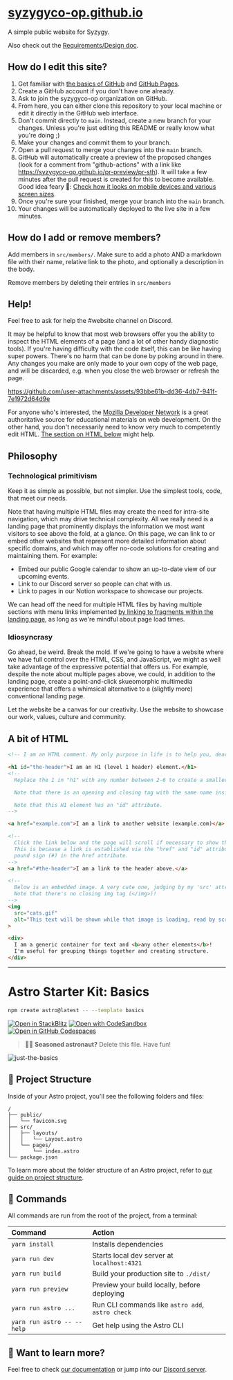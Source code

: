 <h1><a href="https://syzygyco-op.github.io">syzygyco-op.github.io</a></h1>

A simple public website for Syzygy.



Also check out the [Requirements/Design doc](https://docs.google.com/document/d/1SrBFR4WLUi_WnOKULPDLxn6hugp6PHzSxQQ-rajLfVw).

## How do I edit this site?

1. Get familiar with [the basics of GitHub](https://guides.github.com/activities/hello-world/) and [GitHub Pages](https://pages.github.com/).
1. Create a GitHub account if you don't have one already.
1. Ask to join the syzygyco-op organization on GitHub.
1. From here, you can either clone this repository to your local machine or edit it directly in the GitHub web interface.
1. Don't commit directly to `main`. Instead, create a new branch for your changes. Unless you're just editing this README or really know what you're doing ;)
1. Make your changes and commit them to your branch.
1. Open a pull request to merge your changes into the `main` branch.
1. GitHub will automatically create a preview of the proposed changes (look for a comment from "github-actions" with a link like <https://syzygyco-op.github.io/pr-preview/pr-sth>). It will take a few minutes after the pull request is created for this to become available. Good idea feary 🧚: [Check how it looks on mobile devices and various screen sizes](https://developer.chrome.com/docs/devtools/device-mode/).
1. Once you're sure your finished, merge your branch into the `main` branch.
1. Your changes will be automatically deployed to the live site in a few minutes.

## How do I add or remove members?

Add members in `src/members/`. Make sure to add a photo AND a markdown file with their name, relative link to the photo, and optionally a description in the body.

Remove members by deleting their entries in `src/members`

## Help!

Feel free to ask for help the #website channel on Discord.

It may be helpful to know that most web browsers offer you the ability to inspect the HTML elements of a page (and a lot of other handy diagnostic tools). If you're having difficulty with the code itself, this can be like having super powers. There's no harm that can be done by poking around in there. Any changes you make are only made to your own copy of the web page, and will be discarded, e.g. when you close the web browser or refresh the page.

https://github.com/user-attachments/assets/93bbe61b-dd36-4db7-941f-7e1972d64d9e

For anyone who's interested, the [Mozilla Developer Network](https://developer.mozilla.org/en-US/) is a great authoritative source for educational materials on web development. On the other hand, you don't necessarily need to know very much to competently edit HTML. [The section on HTML below](/#a-bit-of-html) might help. 

## Philosophy

### Technological primitivism

Keep it as simple as possible, but not simpler. Use the simplest tools, code, that meet our needs.

Note that having multiple HTML files may create the need for intra-site navigation, which may drive technical complexity. All we really need is a landing page that prominently displays the information we most want visitors to see above the fold, at a glance. On this page, we can link to or embed other websites that represent more detailed information about specific domains, and which may offer no-code solutions for creating and maintaining them. For example:
- Embed our public Google calendar to show an up-to-date view of our upcoming events.
- Link to our Discord server so people can chat with us.
- Link to pages in our Notion workspace to showcase our projects.

We can head off the need for multiple HTML files by having multiple sections with menu links implemented [by linking to fragments within the landing page](https://developer.mozilla.org/en-US/docs/Web/HTML/Element/a#href), as long as we're mindful about page load times.

### Idiosyncrasy

Go ahead, be weird. Break the mold. If we're going to have a website where we have full control over the HTML, CSS, and JavaScript, we might as well take advantage of the expressive potential that offers us. For example, despite the note about multiple pages above,
we could, in addition to the landing page, create a point-and-click skueomorphic multimedia experience that offers a whimsical alternative to a (slightly more) conventional landing page.

Let the website be a canvas for our creativity. Use the website to showcase our work, values, culture and community.

## A bit of HTML

```html
<!-- I am an HTML comment. My only purpose in life is to help you, dear reader. -->

<h1 id="the-header">I am an H1 (level 1 header) element.</h1>
<!--
  Replace the 1 in "h1" with any number between 2-6 to create a smaller, lower-level header.

  Note that there is an opening and closing tag with the same name inside, that is, "h1".

  Note that this H1 element has an "id" attribute.
-->

<a href="example.com">I am a link to another website (example.com)</a>

<!--
  Click the link below and the page will scroll if necessary to show the above header.
  This is because a link is established via the "href" and "id" attributes. Note the
  pound sign (#) in the href attribute. 
-->
<a href="#the-header">I am a link to the header above.</a>

<!--
  Below is an embedded image. A very cute one, judging by my 'src' attribute!
  Note that there's no closing img tag (</img>)!
-->
<img
  src="cats.gif"
  alt="This text will be shown while that image is loading, read by screen readers, and shown in a tooltip."
>

<div>
  I am a generic container for text and <b>any other elements</b>!
  I'm useful for grouping things together and creating structure.
</div>
```

---

# Astro Starter Kit: Basics

```sh
npm create astro@latest -- --template basics
```

[![Open in StackBlitz](https://developer.stackblitz.com/img/open_in_stackblitz.svg)](https://stackblitz.com/github/withastro/astro/tree/latest/examples/basics)
[![Open with CodeSandbox](https://assets.codesandbox.io/github/button-edit-lime.svg)](https://codesandbox.io/p/sandbox/github/withastro/astro/tree/latest/examples/basics)
[![Open in GitHub Codespaces](https://github.com/codespaces/badge.svg)](https://codespaces.new/withastro/astro?devcontainer_path=.devcontainer/basics/devcontainer.json)

> 🧑‍🚀 **Seasoned astronaut?** Delete this file. Have fun!

![just-the-basics](https://github.com/withastro/astro/assets/2244813/a0a5533c-a856-4198-8470-2d67b1d7c554)

## 🚀 Project Structure

Inside of your Astro project, you'll see the following folders and files:

```text
/
├── public/
│   └── favicon.svg
├── src/
│   ├── layouts/
│   │   └── Layout.astro
│   └── pages/
│       └── index.astro
└── package.json
```

To learn more about the folder structure of an Astro project, refer to [our guide on project structure](https://docs.astro.build/en/basics/project-structure/).

## 🧞 Commands

All commands are run from the root of the project, from a terminal:

| Command                   | Action                                           |
| :------------------------ | :----------------------------------------------- |
| `yarn install`             | Installs dependencies                            |
| `yarn run dev`             | Starts local dev server at `localhost:4321`      |
| `yarn run build`           | Build your production site to `./dist/`          |
| `yarn run preview`         | Preview your build locally, before deploying     |
| `yarn run astro ...`       | Run CLI commands like `astro add`, `astro check` |
| `yarn run astro -- --help` | Get help using the Astro CLI                     |

## 👀 Want to learn more?

Feel free to check [our documentation](https://docs.astro.build) or jump into our [Discord server](https://astro.build/chat).

